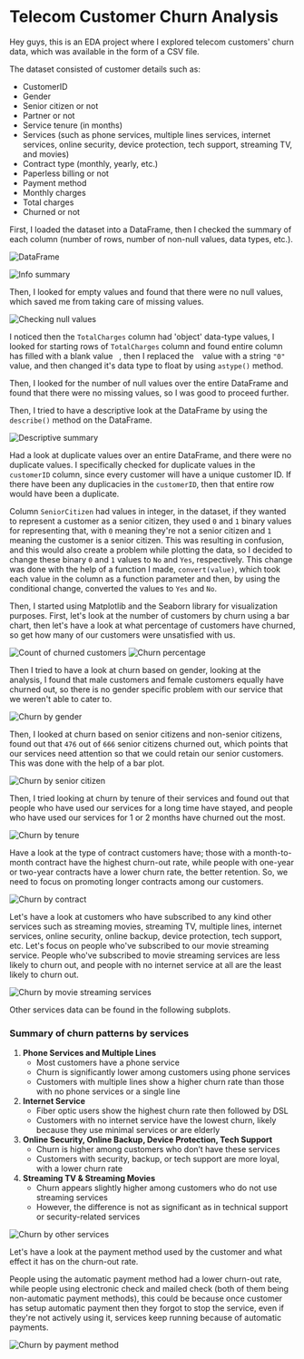 # Telecom Customer Churn Analysis
Hey guys, this is an EDA project where I explored telecom customers' churn data, which was available in the form of a CSV file.

The dataset consisted of customer details such as:
- CustomerID
- Gender
- Senior citizen or not
- Partner or not
- Service tenure (in months)
- Services (such as phone services, multiple lines services, internet services, online security, device protection, tech support, streaming TV, and movies)
- Contract type (monthly, yearly, etc.)
- Paperless billing or not
- Payment method
- Monthly charges
- Total charges
- Churned or not

First, I loaded the dataset into a DataFrame, then I checked the summary of each column (number of rows, number of non-null values, data types, etc.).

![DataFrame](Images/dataframe.png)

![Info summary](Images/info_summary.png)

Then, I looked for empty values and found that there were no null values, which saved me from taking care of missing values.

![Checking null values](Images/isnull_values.png)

I noticed then the `TotalCharges` column had 'object' data-type values, I looked for starting rows of `TotalCharges` column and found entire column has filled with a blank value ` `, then I replaced the ` ` value with a string `"0"` value, and then changed it's data type to float by using `astype()` method.

Then, I looked for the number of null values over the entire DataFrame and found that there were no missing values, so I was good to proceed further.

Then, I tried to have a descriptive look at the DataFrame by using the `describe()` method on the DataFrame.

![Descriptive summary](Images/descriptive_summary.png)

Had a look at duplicate values over an entire DataFrame, and there were no duplicate values. I specifically checked for duplicate values in the `customerID` column, since every customer will have a unique customer ID. If there have been any duplicacies in the `customerID`, then that entire row would have been a duplicate.

Column `SeniorCitizen` had values in integer, in the dataset, if they wanted to represent a customer as a senior citizen, they used `0` and `1` binary values for representing that, with `0` meaning they're not a senior citizen and `1` meaning the  customer is a senior citizen. This was resulting in confusion, and this would also create a problem while plotting the data, so I decided to change these binary `0` and `1` values to `No` and `Yes`, respectively. This change was done with the help of a function I made, `convert(value)`, which took each value in the column as a function parameter and then, by using the conditional change, converted the values to `Yes` and `No`.

Then, I started using Matplotlib and the Seaborn library for visualization purposes. First, let's look at the number of customers by churn using a bar chart, then let's have a look at what percentage of customers have churned, so get how many of our customers were unsatisfied with us.

![Count of churned customers](Images/churn_count.png)
![Churn percentage](Images/churn_percentage.png)

Then I tried to have a look at churn based on gender, looking at the analysis, I found that male customers and female customers equally have churned out, so there is no gender specific problem with our service that we weren't able to cater to.

![Churn by gender](Images/gender_churn.png)

Then, I looked at churn based on senior citizens and non-senior citizens, found out that `476` out of `666` senior citizens churned out, which points that our services need attention so that we could retain our senior customers. This was done with the help of a bar plot.

![Churn by senior citizen](Images/seniorcitizen.png)

Then, I tried looking at churn by tenure of their services and found out that people who have used our services for a long time have stayed, and people who have used our services for 1 or 2 months have churned out the most.

![Churn by tenure](Images/tenure_churn.png)

Have a look at the type of contract customers have; those with a month-to-month contract have the highest churn-out rate, while people with one-year or two-year contracts have a lower churn rate, the better retention. So, we need to focus on promoting longer contracts among our customers.

![Churn by contract](Images/contract_churn.png)

Let's have a look at customers who have subscribed to any kind other services such as streaming movies, streaming TV, multiple lines, internet services, online security, online backup, device protection, tech support, etc. Let's focus on people who've subscribed to our movie streaming service. People who've subscribed to movie streaming services are less likely to churn out, and people with no internet service at all are the least likely to churn out.

![Churn by movie streaming services](Images/streamingmovies_churn.png)

Other services data can be found in the following subplots.
### Summary of churn patterns by services
1. **Phone Services and Multiple Lines**
   - Most customers have a phone service
   - Churn is significantly lower among customers using phone services
   - Customers with multiple lines show a higher churn rate than those with no phone services or a single line
2. **Internet Service**
   - Fiber optic users show the highest churn rate then followed by DSL
   - Customers with no internet service have the lowest churn, likely because they use minimal services or are elderly
3. **Online Security, Online Backup, Device Protection, Tech Support**
   - Churn is higher among customers who don’t have these services
   - Customers with security, backup, or tech support are more loyal, with a lower churn rate
4. **Streaming TV & Streaming Movies**
   - Churn appears slightly higher among customers who do not use streaming services
   - However, the difference is not as significant as in technical support or security-related services

![Churn by other services](Images/subplots.png)

Let's have a look at the payment method used by the customer and what effect it has on the churn-out rate.

People using the automatic payment method had a lower churn-out rate, while people using electronic check and mailed check (both of them being non-automatic payment methods), this could be because once customer has setup automatic payment then they forgot to stop the service, even if they're not actively using it, services keep running because of automatic payments.

![Churn by payment method](Images/paymentmethod_churn.png)

